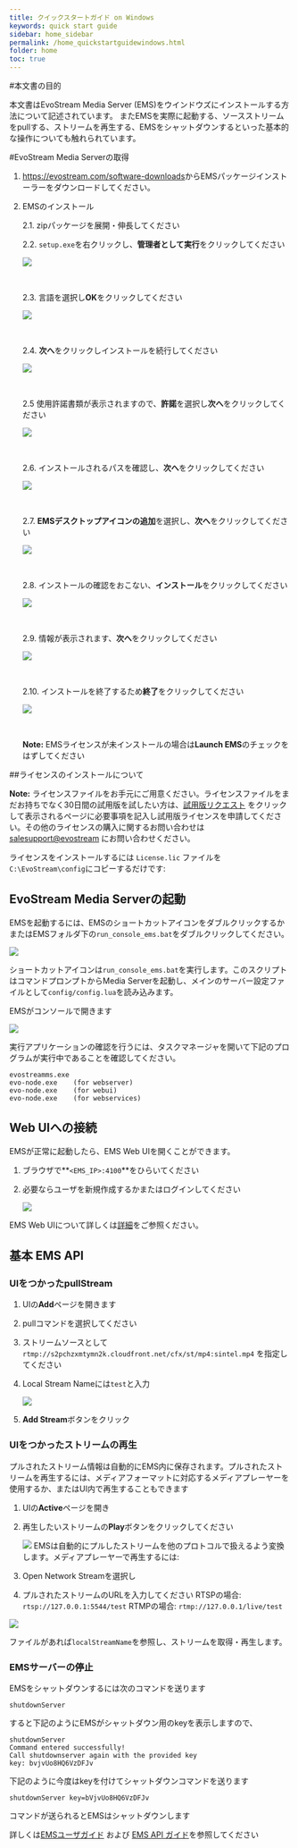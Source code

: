 ```yaml
---
title: クイックスタートガイド on Windows
keywords: quick start guide
sidebar: home_sidebar
permalink: /home_quickstartguidewindows.html
folder: home
toc: true
---
```


#本文書の目的

本文書はEvoStream Media Server (EMS)をウインドウズにインストールする方法について記述されています。
またEMSを実際に起動する、ソースストリームをpullする、ストリームを再生する、EMSをシャットダウンするといった基本的な操作についても触れられています。

#EvoStream Media Serverの取得

1. <https://evostream.com/software-downloads>からEMSパッケージインストーラーをダウンロードしてください。

2. EMSのインストール

   2.1. zipパッケージを展開・伸長してください

   2.2. `setup.exe`を右クリックし、**管理者として実行**をクリックしてください

   ![](images/userguide/qsgfw1.jpg)

   ​

   2.3. 言語を選択し**OK**をクリックしてください

   ![](images/userguide/qsgfw2.jpg)

   ​

   2.4. **次へ**をクリックしインストールを続行してください

   ![](images/userguide/qsgfw3.jpg)

   ​

   2.5 使用許諾書類が表示されますので、**許諾**を選択し**次へ**をクリックしてください

   ![](images/userguide/qsgfw4.jpg)

   ​

   2.6. インストールされるパスを確認し、**次へ**をクリックしてください

   ![](images/userguide/qsgfw5.jpg)

   ​

   2.7. **EMSデスクトップアイコンの追加**を選択し、**次へ**をクリックしてください

   ![](images/userguide/qsgfw6.jpg)

   ​

   2.8. インストールの確認をおこない、**インストール**をクリックしてください

   ![](images/userguide/qsgfw7.jpg)

   ​

   2.9. 情報が表示されます、**次へ**をクリックしてください

   ![](images/userguide/qsgfw8.jpg)

   ​

   2.10. インストールを終了するため**終了**をクリックしてください

   ![](images/userguide/qsgfw9.jpg)

   ​

   **Note:** EMSライセンスが未インストールの場合は**Launch EMS**のチェックをはずしてください



##ライセンスのインストールについて

**Note:** ライセンスファイルをお手元にご用意ください。ライセンスファイルをまだお持ちでなく30日間の試用版を試したい方は、[試用版リクエスト](https://evostream.com/free-trial/) をクリックして表示されるページに必要事項を記入し試用版ライセンスを申請してください。その他のライセンスの購入に関するお問い合わせは[salesupport@evostream](mailto:salessupport@evostream.com) にお問い合わせください。

ライセンスをインストールするには `License.lic` ファイルを`C:\EvoStream\config`にコピーするだけです:




## EvoStream Media Serverの起動

EMSを起動するには、EMSのショートカットアイコンをダブルクリックするかまたはEMSフォルダ下の`run_console_ems.bat`をダブルクリックしてください。

![](images/home/startupicon.JPG)

ショートカットアイコンは`run_console_ems.bat`を実行します。このスクリプトはコマンドプロンプトからMedia Serverを起動し、メインのサーバー設定ファイルとして`config/config.lua`を読み込みます。

EMSがコンソールで開きます

![](images/userguide/start1.png)


実行アプリケーションの確認を行うには、タスクマネージャを開いて下記のプログラムが実行中であることを確認してください。

```
evostreamms.exe
evo-node.exe    (for webserver)
evo-node.exe    (for webui)
evo-node.exe    (for webservices)
```



## Web UIへの接続

EMSが正常に起動したら、EMS Web UIを開くことができます。

1. ブラウザで**`<EMS_IP>:4100`**をひらいてください

2. 必要ならユーザを新規作成するかまたはログインしてください

   ![](images/home/UI_home.png)

EMS Web UIについて詳しくは[詳細](http://docs.evostream.com/2.0/userguide_webuioverview.html)をご参照ください。

## 基本 EMS API

### UIをつかったpullStream
1. UIの**Add**ページを開きます
2. pullコマンドを選択してください
3. ストリームソースとして`rtmp://s2pchzxmtymn2k.cloudfront.net/cfx/st/mp4:sintel.mp4` を指定してください
4. Local Stream Nameには`test`と入力


   ![](images/home/addstream.JPG)

5. **Add Stream**ボタンをクリック

### UIをつかったストリームの再生

プルされたストリーム情報は自動的にEMS内に保存されます。プルされたストリームを再生するには、メディアフォーマットに対応するメディアプレーヤーを使用するか、またはUI内で再生することもできます

1. UIの**Active**ページを開き
2. 再生したいストリームの**Play**ボタンをクリックしてください

   ![](images/home/playback.JPG)
   ​
EMSは自動的にプルしたストリームを他のプロトコルで扱えるよう変換します。メディアプレーヤーで再生するには:

1. Open Network Streamを選択し
2. プルされたストリームのURLを入力してください
    RTSPの場合: `rtsp://127.0.0.1:5544/test`
    RTMPの場合: `rtmp://127.0.0.1/live/test`

![](images/home/rtspplayback.jpg)

ファイルがあれば`localStreamName`を参照し、ストリームを取得・再生します。

### EMSサーバーの停止
 EMSをシャットダウンするには次のコマンドを送ります
 ```
 shutdownServer
 ```
すると下記のようにEMSがシャットダウン用のkeyを表示しますので、

```
shutdownServer
Command entered successfully!
Call shutdownserver again with the provided key
key: bvjvUo8HQ6VzDFJv
```

下記のように今度はkeyを付けてシャットダウンコマンドを送ります

```
shutdownServer key=bVjvUo8HQ6VzDFJv
```

コマンドが送られるとEMSはシャットダウンします

詳しくは[EMSユーザガイド](http://docs.evostream.com/2.0/userguide_overview.html) および [EMS API ガイド](http://docs.evostream.com/2.0/api_overview.html)を参照してください

